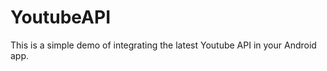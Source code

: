 YoutubeAPI
==========

This is a simple demo of integrating the latest Youtube API in your Android app.
